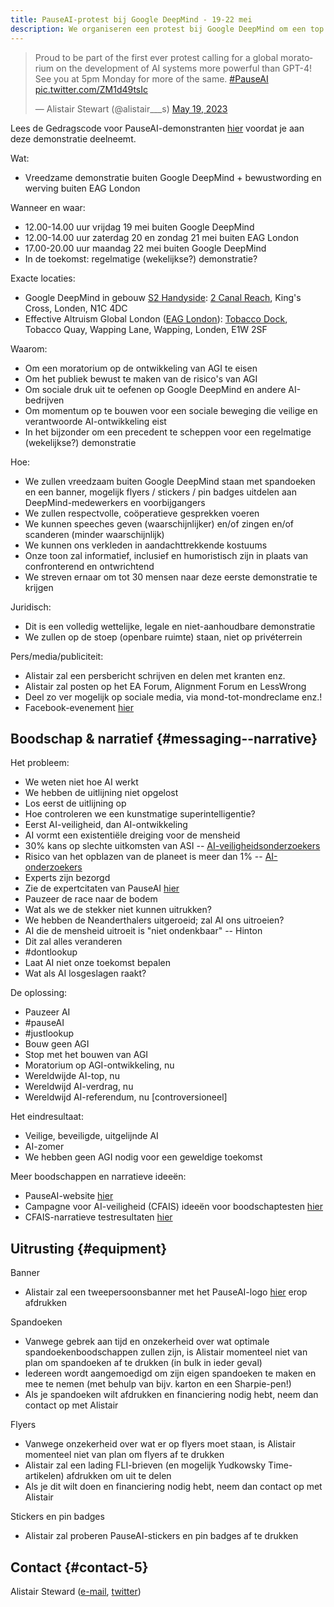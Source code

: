 ```yaml
---
title: PauseAI-protest bij Google DeepMind - 19-22 mei
description: We organiseren een protest bij Google DeepMind om een top te eisen om de ontwikkeling van AI te pauzeren.
---
```


<script>
    import WidgetConsent from '$lib/components/widget-consent/WidgetConsent.svelte'
</script>

<WidgetConsent>
<div>
<blockquote class="twitter-tweet"><p lang="en" dir="ltr">Proud to be part of the first ever protest calling for a global moratorium on the development of AI systems more powerful than GPT-4! See you at 5pm Monday for more of the same. <a href="https://twitter.com/hashtag/PauseAI?src=hash&amp;ref_src=twsrc%5Etfw">#PauseAI</a> <a href="https://t.co/ZM1d49tsIc">pic.twitter.com/ZM1d49tsIc</a></p>&mdash; Alistair Stewart (@alistair___s) <a href="https://twitter.com/alistair___s/status/1659559271351058433?ref_src=twsrc%5Etfw">May 19, 2023</a></blockquote> <script async src="https://platform.twitter.com/widgets.js" charset="utf-8"></script>
</div>
</WidgetConsent>

Lees de Gedragscode voor PauseAI-demonstranten [hier](https://pauseai.info/protesters-code-of-conduct) voordat je aan deze demonstratie deelneemt.

Wat:

- Vreedzame demonstratie buiten Google DeepMind + bewustwording en werving buiten EAG London

Wanneer en waar:

- 12.00-14.00 uur vrijdag 19 mei buiten Google DeepMind
- 12.00-14.00 uur zaterdag 20 en zondag 21 mei buiten EAG London
- 17.00-20.00 uur maandag 22 mei buiten Google DeepMind
- In de toekomst: regelmatige (wekelijkse?) demonstratie?

Exacte locaties:

- Google DeepMind in gebouw [S2 Handyside](https://www.kingscross.co.uk/s2-handyside): [2 Canal Reach](https://goo.gl/maps/HEA1pvEQJRfmymiEA?coh=178571&entry=tt), King's Cross, Londen, N1C 4DC
- Effective Altruism Global London ([EAG London](https://www.effectivealtruism.org/ea-global/events/ea-global-london-2023)): [Tobacco Dock](https://goo.gl/maps/MfVJ6Exfv7B1NbcL6?coh=178571&entry=tt), Tobacco Quay, Wapping Lane, Wapping, Londen, E1W 2SF

Waarom:

- Om een moratorium op de ontwikkeling van AGI te eisen
- Om het publiek bewust te maken van de risico's van AGI
- Om sociale druk uit te oefenen op Google DeepMind en andere AI-bedrijven
- Om momentum op te bouwen voor een sociale beweging die veilige en verantwoorde AI-ontwikkeling eist
- In het bijzonder om een precedent te scheppen voor een regelmatige (wekelijkse?) demonstratie

Hoe:

- We zullen vreedzaam buiten Google DeepMind staan met spandoeken en een banner, mogelijk flyers / stickers / pin badges uitdelen aan DeepMind-medewerkers en voorbijgangers
- We zullen respectvolle, coöperatieve gesprekken voeren
- We kunnen speeches geven (waarschijnlijker) en/of zingen en/of scanderen (minder waarschijnlijk)
- We kunnen ons verkleden in aandachttrekkende kostuums
- Onze toon zal informatief, inclusief en humoristisch zijn in plaats van confronterend en ontwrichtend
- We streven ernaar om tot 30 mensen naar deze eerste demonstratie te krijgen

Juridisch:

- Dit is een volledig wettelijke, legale en niet-aanhoudbare demonstratie
- We zullen op de stoep (openbare ruimte) staan, niet op privéterrein

Pers/media/publiciteit:

- Alistair zal een persbericht schrijven en delen met kranten enz.
- Alistair zal posten op het EA Forum, Alignment Forum en LessWrong
- Deel zo ver mogelijk op sociale media, via mond-tot-mondreclame enz.!
- Facebook-evenement [hier](https://fb.me/e/Tc3BBimH)

## Boodschap & narratief {#messaging--narrative}

Het probleem:

- We weten niet hoe AI werkt
- We hebben de uitlijning niet opgelost
- Los eerst de uitlijning op
- Hoe controleren we een kunstmatige superintelligentie?
- Eerst AI-veiligheid, dan AI-ontwikkeling
- AI vormt een existentiële dreiging voor de mensheid
- 30% kans op slechte uitkomsten van ASI -- [AI-veiligheidsonderzoekers](https://pauseai.info/xrisk)
- Risico van het opblazen van de planeet is meer dan 1% -- [AI-onderzoekers](https://twitter.com/liron/status/1656929936639430657?s=20)
- Experts zijn bezorgd
- Zie de expertcitaten van PauseAI [hier](https://pauseai.info/xrisk)
- Pauzeer de race naar de bodem
- Wat als we de stekker niet kunnen uitrukken?
- We hebben de Neanderthalers uitgeroeid; zal AI ons uitroeien?
- AI die de mensheid uitroeit is "niet ondenkbaar" -- Hinton
- Dit zal alles veranderen
- #dontlookup
- Laat AI niet onze toekomst bepalen
- Wat als AI losgeslagen raakt?

De oplossing:

- Pauzeer AI
- #pauseAI
- #justlookup
- Bouw geen AGI
- Stop met het bouwen van AGI
- Moratorium op AGI-ontwikkeling, nu
- Wereldwijde AI-top, nu
- Wereldwijd AI-verdrag, nu
- Wereldwijd AI-referendum, nu [controversioneel]

Het eindresultaat:

- Veilige, beveiligde, uitgelijnde AI
- AI-zomer
- We hebben geen AGI nodig voor een geweldige toekomst

Meer boodschappen en narratieve ideeën:

- PauseAI-website [hier](https://pauseai.info/risks)
- Campagne voor AI-veiligheid (CFAIS) ideeën voor boodschaptesten [hier](https://docs.google.com/document/d/10D5WxU-vixiFe-klLWdSAJmYTB3Njtu3YXbz8qM2qZY/edit#heading=h.i7iryjlsib9y)
- CFAIS-narratieve testresultaten [hier](https://www.campaignforaisafety.org/uncovering-effective-narratives-for-convincing-people-to-support-agi-moratorium/)

## Uitrusting {#equipment}

Banner

- Alistair zal een tweepersoonsbanner met het PauseAI-logo [hier](https://twitter.com/Radlib4/status/1654262421794717696?s=20) erop afdrukken

Spandoeken

- Vanwege gebrek aan tijd en onzekerheid over wat optimale spandoekenboodschappen zullen zijn, is Alistair momenteel niet van plan om spandoeken af te drukken (in bulk in ieder geval)
- Iedereen wordt aangemoedigd om zijn eigen spandoeken te maken en mee te nemen (met behulp van bijv. karton en een Sharpie-pen!)
- Als je spandoeken wilt afdrukken en financiering nodig hebt, neem dan contact op met Alistair

Flyers

- Vanwege onzekerheid over wat er op flyers moet staan, is Alistair momenteel niet van plan om flyers af te drukken
- Alistair zal een lading FLI-brieven (en mogelijk Yudkowsky Time-artikelen) afdrukken om uit te delen
- Als je dit wilt doen en financiering nodig hebt, neem dan contact op met Alistair

Stickers en pin badges

- Alistair zal proberen PauseAI-stickers en pin badges af te drukken

## Contact {#contact-5}

Alistair Steward ([e-mail](mailto:achoto@protonmail.com), [twitter](https://twitter.com/alistair___s))
